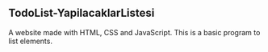 ## TodoList-YapilacaklarListesi
A website made with HTML, CSS and JavaScript. This is a basic program to
list elements.
